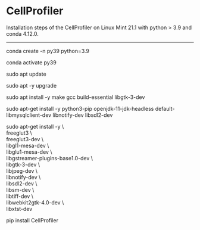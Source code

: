# CellProfiler
Installation steps of the CellProfiler on Linux Mint 21.1 with python > 3.9 and conda 4.12.0.
_______________________________________________________________________________________________

conda create -n py39 python=3.9  

conda activate py39  

sudo apt update  

sudo apt -y upgrade  

sudo apt install -y make gcc build-essential libgtk-3-dev  

sudo apt-get install -y python3-pip openjdk-11-jdk-headless default-libmysqlclient-dev libnotify-dev libsdl2-dev  

sudo apt-get install -y \  
                        freeglut3 \  
                        freeglut3-dev \  
                        libgl1-mesa-dev \  
                        libglu1-mesa-dev \  
                        libgstreamer-plugins-base1.0-dev \  
                        libgtk-3-dev \  
                        libjpeg-dev \  
                        libnotify-dev \  
                        libsdl2-dev \  
                        libsm-dev \  
                        libtiff-dev \  
                        libwebkit2gtk-4.0-dev \  
                        libxtst-dev   

pip install CellProfiler  
